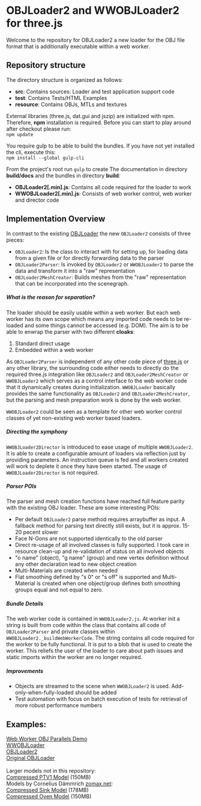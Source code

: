 OBJLoader2 and WWOBJLoader2 for three.js
===

Welcome to the repository for OBJLoader2 a new loader for the OBJ file format that is additionally executable within a web worker.

## Repository structure
The directory structure is organized as follows:
- **src**: Contains sources: Loader and test application support code
- **test**: Contains Tests/HTML Examples
- **resource**: Contains OBJs, MTLs and textures

External libraries (three.js, dat.gui and jszip) are initialized with npm. Therefore, **npm** installation is required.
Before you can start to play around after checkout please run:<br>
`npm update`

You require gulp to be able to build the bundles. If you have not yet installed the cli, execute this:<br>
`npm install --global gulp-cli`

From the project's root run `gulp` to create The documentation in directory **build/docs** and the bundles in directory **build**:
 - **OBJLoader2[.min].js**: Contains all code required for the loader to work
 - **WWOBJLoader2[.min].js**: Consists of web worker control, web worker and director code

## Implementation Overview
In contrast to the existing [OBJLoader](https://github.com/mrdoob/three.js/blob/dev/examples/js/loaders/OBJLoader.js) the new `OBJLoader2` consists of three pieces:
- `OBJLoader2`: Is the class to interact with for setting up, for loading data from a given file or for directly forwarding data to the parser
- `OBJLoader2Parser`: Is invoked by `OBJLoader2` or `WWOBJLoader2` to parse the data and transform it into a "raw" representation
- `OBJLoader2MeshCreator`: Builds meshes from the "raw" representation that can be incorporated into the scenegraph.

##### What is the reason for separation?
The loader should be easily usable within a web worker. But each web worker has its own scope which means any imported code needs to be re-loaded and some things cannot be accessed (e.g. DOM). The aim is to be able to enwrap the parser with two different **cloaks**:
1. Standard direct usage
2. Embedded within a web worker

As `OBJLoader2Parser` is independent of any other code piece of [three.js](https://threejs.org) or any other library, the surrounding code either needs to directly do the required three.js integration like `OBJLoader2` and `OBJLoader2MeshCreator` or `WWOBJLoader2` which serves as a control interface to the web worker code that it dynamically creates during initialization. `WWOBJLoader` basically provides the same functionality as `OBJLoader2` and `OBJLoader2MeshCreator`, but the parsing and mesh preparation work is done by the web worker.

`WWOBJLoader2` could be seen as a template for other web worker control classes of yet non-existing web worker based loaders.

##### Directing the symphony
`WWOBJLoader2Director` is introduced to ease usage of multiple `WWOBJLoader2`. It is able to create a configurable amount of loaders via reflection just by providing parameters. An instruction queue is fed and all workers created will work to deplete it once they have been started. The usage of `WWOBJLoader2Director` is not required.

##### Parser POIs
The parser and mesh creation functions have reached full feature parity with the existing OBJ loader. These are some interesting POIs:
- Per default `OBJLoader2` parse method requires arraybuffer as input. A fallback method for parsing text directly still exists, but it is approx. 15-20 pecent slower
- Face N-Gons are not supported identically to the old parser
- Direct re-usage of all involved classes is fully supported. I took care in resource clean-up and re-validation of status on all involved objects
- "o name" (object), "g name" (group) and new vertex definition without any other declaration lead to new object creation
- Multi-Materials are created when needed
- Flat smoothing defined by "s 0" or "s off" is supported and Multi-Material is created when one object/group defines both smoothing groups equal and not equal to zero.

##### Bundle Details
The web worker code is contained in `WWOBJLoader2.js`. At worker init a string is built from code within the class that contains all code of `OBJLoader2Parser` and private classes within `WWOBJLoader2._buildWebWorkerCode`. The string contains all code required for the worker to be fully functional. It is put to a blob that is used to create the worker. This reliefs the user of the loader to care about path issues and static imports within the worker are no longer required.

##### Improvements
- Objects are streamed to the scene when `WWOBJLoader2` is used. Add-only-when-fully-loaded should be added
- Test automation with focus on batch execution of tests for retrieval of more robust performance numbers

## Examples:
[Web Worker OBJ Parallels Demo](https://kaisalmen.de/proto/test/wwparallels/main.min.html)<br>
[WWOBJLoader](http://kaisalmen.de/proto/test/wwobjloader2complex/main.min.html)<br>
[OBJLoader2](http://kaisalmen.de/proto/test/objloader2/main.min.html)<br>
[Original OBJLoader](http://kaisalmen.de/proto/test/three.js.old/webgl_loader_objloader_direct.html)<br>
<br>
Larger models not in this repository:<br>
[Compressed PTV1 Model](http://kaisalmen.de/proto/resource/obj/PTV1/PTV1.zip) (150MB)<br>
Models by Cornelius Dämmrich [zomax.net](https://zomax.net/free-stuff/):<br>
[Compressed Sink Model](http://kaisalmen.de/proto/resource/obj/zomax/zomax-net_haze-sink-scene.zip) (178MB)<br>
[Compressed Oven Model](http://kaisalmen.de/proto/resource/obj/zomax/zomax-net_haze-oven-scene.zip) (150MB)<br>
